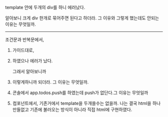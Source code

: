 template 안에 두개의 div를 하니 에러났다.

알아보니 크게 div 한개로 묶어주면 된다고 하더라. 그 이유와 그렇게 했는데도 안되는 이유는 무엇일까.

----------------------

조건문과 반복문에서,

1. 가이드대로,  <li v-for="todo in todos"> 하였으나 에러가 났다. 

   그래서 알아보니까  <li v-for="todo in todos" :key="todo.id"> 이렇게하니까 되더라. 그 이유는 무엇일까.

2. 콘솔에서 app.todos.push를 하였는데 push가 없단다.그 이유는 무엇일까

3. 컴포넌트에서, 기존거에서 template을 두개쓸수는 없을까. 나는 결국 html을 하나 만들없고 기존에 불러오는 방식이 아니라 직접 html에 구현하였다.

